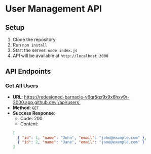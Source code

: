 # User Management API

## Setup
1. Clone the repository
2. Run `npm install`
3. Start the server: `node index.js`
4. API will be available at `http://localhost:3000`

## API Endpoints

### Get All Users
- **URL**: https://redesigned-barnacle-v6qr5qx9x9x6hxv9r-3000.app.github.dev`/api/users`
- **Method**: `GET`
- **Success Response**:
  - Code: 200
  - Content: 
  ```json
  [
    { "id": 1, "name": "John", "email": "john@example.com" },
    { "id": 2, "name": "Jane", "email": "jane@example.com" }
  ]
